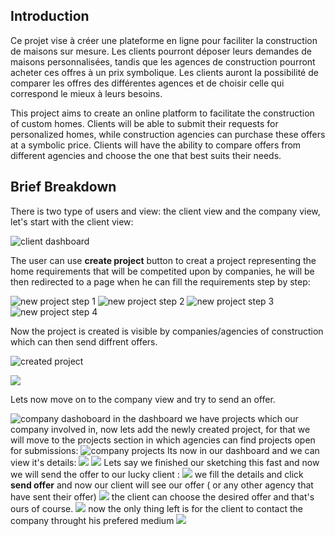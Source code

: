   ## Introduction

Ce projet vise à créer une plateforme en ligne pour faciliter la construction de maisons sur mesure. Les clients pourront déposer leurs demandes de maisons personnalisées, tandis que les agences de construction pourront acheter ces offres à un prix symbolique. Les clients auront la possibilité de comparer les offres des différentes agences et de choisir celle qui correspond le mieux à leurs besoins.

This project aims to create an online platform to facilitate the construction of custom homes. Clients will be able to submit their requests for personalized homes, while construction agencies can purchase these offers at a symbolic price. Clients will have the ability to compare offers from different agencies and choose the one that best suits their needs.

## Brief Breakdown

There is two type of users and view: the client view and the company view, let's start with the client view:

![client dashboard](screenshots/2client-dashboard.png)

The user can use **create project** button to creat a project representing the home requirements that will be competited upon by companies, he will be then redirected to a page when he can fill the requirements step by step:

![new project step 1](screenshots/3client-newProject1.png)
![new project step 2](screenshots/3client-newProject2.png)
![new project step 3](screenshots/3client-newProject3.png)
![new project step 4](screenshots/3client-newProject4.png)

Now the project is created is visible by companies/agencies of construction which can then send diffrent offers.

![created project](screenshots/4client-createdProject.png)

![](screenshots/6company-dashboard.png)

Lets now move on to the company view and try to send an offer.

![company dashoboard](screenshots/6company-dashboard.png)
in the dashboard we have projects which our company involved in, now lets add the newly created project, for that we will move to the projects section in which agencies can find projects open for submissions:
![company projects](screenshots/7company-projects.png)
Its now in our dashboard and we can view it's details:
![](screenshots/8company-dashboard.png)
![](screenshots/9company-projectDetails.png)
Lets say we finished our sketching this fast and now we will send the offer to our lucky client :
![](screenshots/10company-sendOffer.png)
we fill the details and click **send offer** and now our client will see our offer ( or any other agency that have sent their offer)
![](screenshots/11client-offers.png)
the client can choose the desired offer and that's ours of course.
![](screenshots/13client-offerchosen.png)
now the only thing left is for the client to contact the company throught his prefered medium
![](screenshots/12client-ocCompanyDetails.png)
